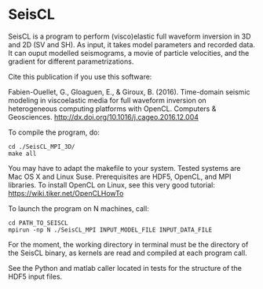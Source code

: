 # SeisCL

SeisCL is a program to perform (visco)elastic full waveform inversion in 3D and 2D (SV and SH).
As input, it takes model parameters and recorded data.
It can ouput modelled seismograms, a movie of particle velocities, and the gradient for different parametrizations.


Cite this publication if you use this software:

Fabien-Ouellet, G., Gloaguen, E., & Giroux, B. (2016). Time-domain seismic modeling in viscoelastic media for full waveform inversion on heterogeneous computing platforms with OpenCL. Computers & Geosciences. http://dx.doi.org/10.1016/j.cageo.2016.12.004


To compile the program, do:
```
cd ./SeisCL_MPI_3D/
make all
```
You may have to adapt the makefile to your system.
Tested systems are Mac OS X and Linux Suse.
Prerequisites are HDF5, OpenCL, and MPI libraries.
To install OpenCL on Linux, see this very good tutorial:
https://wiki.tiker.net/OpenCLHowTo


To launch the program on N machines, call:
```
cd PATH_TO_SEISCL
mpirun -np N ./SeisCL_MPI INPUT_MODEL_FILE INPUT_DATA_FILE
```

For the moment, the working directory in terminal must be the directory of the SeisCL binary, as kernels are read and compiled at each program call.

See the Python and matlab caller located in tests for the structure of the HDF5 input files.